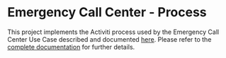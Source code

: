# Emergency Call Center - Process

This project implements the Activiti process used by the Emergency Call Center Use Case described and documented [here](..).
Please refer to the [complete documentation](..) for further details.